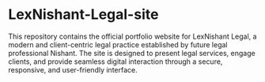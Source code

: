# LexNishant-Legal-site
This repository contains the official portfolio website for LexNishant Legal, a modern and client-centric legal practice established by future legal professional Nishant. The site is designed to present legal services, engage clients, and provide seamless digital interaction through a secure, responsive, and user-friendly interface. 

